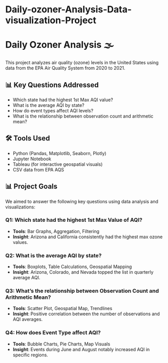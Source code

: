 # Daily-ozoner-Analysis-Data-visualization-Project

# Daily Ozoner Analysis 🌫️

This project analyzes air quality (ozone) levels in the United States using data from the EPA Air Quality System from 2020 to 2021.

## 📊 Key Questions Addressed
- Which state had the highest 1st Max AQI value?
- What is the average AQI by state?
- How do event types affect AQI levels?
- What is the relationship between observation count and arithmetic mean?

## 🛠️ Tools Used
- Python (Pandas, Matplotlib, Seaborn, Plotly)
- Jupyter Notebook
- Tableau (for interactive geospatial visuals)
- CSV data from EPA AQS

## 📊 Project Goals

We aimed to answer the following key questions using data analysis and visualizations:

### Q1: Which state had the highest **1st Max Value** of AQI?
- **Tools**: Bar Graphs, Aggregation, Filtering  
- **Insight**: Arizona and California consistently had the highest max ozone values.

### Q2: What is the average AQI by state?
- **Tools**: Boxplots, Table Calculations, Geospatial Mapping  
- **Insight**: Arizona, Colorado, and Nevada topped the list in quarterly average AQI.

### Q3: What’s the relationship between **Observation Count** and **Arithmetic Mean**?
- **Tools**: Scatter Plot, Geospatial Map, Trendlines  
- **Insight**: Positive correlation between the number of observations and AQI averages.

### Q4: How does **Event Type** affect AQI?
- **Tools**: Bubble Charts, Pie Charts, Map Visuals  
- **Insight**: Events during June and August notably increased AQI in specific regions.

